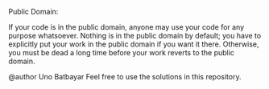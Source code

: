 Public Domain:

If your code is in the public domain, 
anyone may use your code for any purpose whatsoever. 
Nothing is in the public domain by default;
you have to explicitly put your work in the public domain if you want it there.
Otherwise, you must be dead a long time before your work reverts to the public domain.


@author Uno Batbayar
Feel free to use the solutions in this repository.
